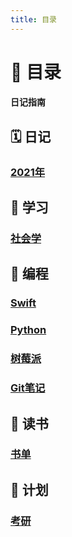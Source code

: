 ```yaml
---
title: 目录
---
```

# :book: 目录 

#### 日记指南 <Badge text="beta" type="warning"/> <Badge text="V0.03"/>

## :spiral_calendar: 日记
###  [2021年](/diary/2021/) 

## :closed_book: 学习
###  [社会学](/study/sociology/) 


## :orange_book: 编程
### [Swift](/biancheng/swift/)
### [Python](/biancheng/python/)
### [树莓派](/biancheng/raspberry/)
### [Git笔记](/biancheng/git/)


## :blue_book: 读书
### [书单](/read/booklist/)

## :page_facing_up: 计划
### [考研](/plan/kaoyan/)
